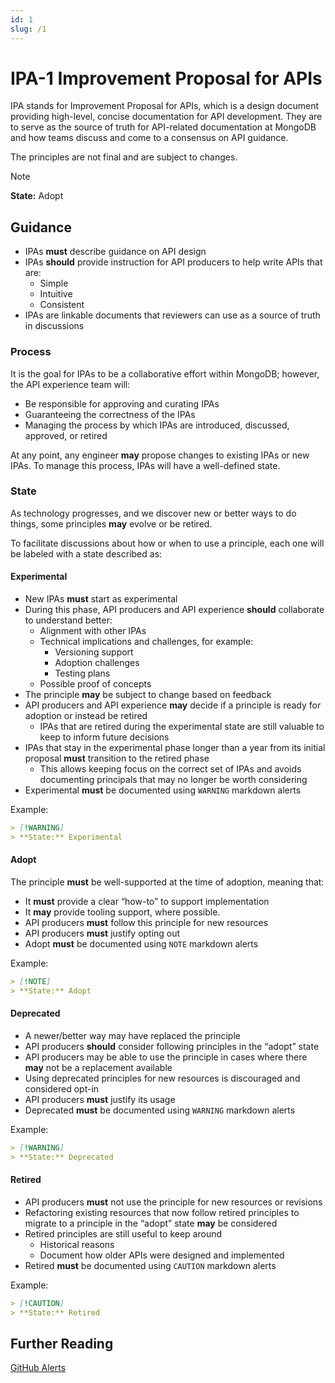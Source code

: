 ```yaml
---
id: 1
slug: /1
---
```


# IPA-1 Improvement Proposal for APIs

IPA stands for Improvement Proposal for APIs, which is a design document
providing high-level, concise documentation for API development. They are to
serve as the source of truth for API-related documentation at MongoDB and how
teams discuss and come to a consensus on API guidance.

The principles are not final and are subject to changes.

> [!NOTE]  
> **State:** Adopt

## Guidance

- IPAs **must** describe guidance on API design
- IPAs **should** provide instruction for API producers to help write APIs that
  are:
  - Simple
  - Intuitive
  - Consistent
- IPAs are linkable documents that reviewers can use as a source of truth in
  discussions

### Process

It is the goal for IPAs to be a collaborative effort within MongoDB; however,
the API experience team will:

- Be responsible for approving and curating IPAs
- Guaranteeing the correctness of the IPAs
- Managing the process by which IPAs are introduced, discussed, approved, or
  retired

At any point, any engineer **may** propose changes to existing IPAs or new IPAs.
To manage this process, IPAs will have a well-defined state.

### State

As technology progresses, and we discover new or better ways to do things, some
principles **may** evolve or be retired.

To facilitate discussions about how or when to use a principle, each one will be
labeled with a state described as:

#### Experimental

- New IPAs **must** start as experimental
- During this phase, API producers and API experience **should** collaborate to
  understand better:
  - Alignment with other IPAs
  - Technical implications and challenges, for example:
    - Versioning support
    - Adoption challenges
    - Testing plans
  - Possible proof of concepts
- The principle **may** be subject to change based on feedback
- API producers and API experience **may** decide if a principle is ready for
  adoption or instead be retired
  - IPAs that are retired during the experimental state are still valuable to
    keep to inform future decisions
- IPAs that stay in the experimental phase longer than a year from its initial
  proposal **must** transition to the retired phase
  - This allows keeping focus on the correct set of IPAs and avoids documenting
    principals that may no longer be worth considering
- Experimental **must** be documented using `WARNING` markdown alerts

Example:

```markdown
> [!WARNING]  
> **State:** Experimental
```

#### Adopt

The principle **must** be well-supported at the time of adoption, meaning that:

- It **must** provide a clear “how-to” to support implementation
- It **may** provide tooling support, where possible.
- API producers **must** follow this principle for new resources
- API producers **must** justify opting out
- Adopt **must** be documented using `NOTE` markdown alerts

Example:

```markdown
> [!NOTE]  
> **State:** Adopt
```

#### Deprecated

- A newer/better way may have replaced the principle
- API producers **should** consider following principles in the “adopt” state
- API producers may be able to use the principle in cases where there **may**
  not be a replacement available
- Using deprecated principles for new resources is discouraged and considered
  opt-in
- API producers **must** justify its usage
- Deprecated **must** be documented using `WARNING` markdown alerts

Example:

```markdown
> [!WARNING]  
> **State:** Deprecated
```

#### Retired

- API producers **must** not use the principle for new resources or revisions
- Refactoring existing resources that now follow retired principles to migrate
  to a principle in the “adopt” state **may** be considered
- Retired principles are still useful to keep around
  - Historical reasons
  - Document how older APIs were designed and implemented
- Retired **must** be documented using `CAUTION` markdown alerts

Example:

```markdown
> [!CAUTION]  
> **State:** Retired
```

## Further Reading

[GitHub Alerts](https://docs.github.com/en/get-started/writing-on-github/getting-started-with-writing-and-formatting-on-github/basic-writing-and-formatting-syntax#alerts)
